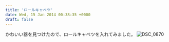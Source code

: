 ```yaml
---
title: 'ロールキャベツ'
date: Wed, 15 Jan 2014 00:38:35 +0000
draft: false
---
```


かわいい器を見つけたので、ロールキャベツを入れてみました。
![DSC_0870](/images/2014/01/DSC_0870-1024x768.jpg)

